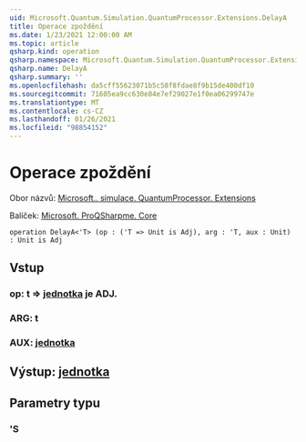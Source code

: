 ```yaml
---
uid: Microsoft.Quantum.Simulation.QuantumProcessor.Extensions.DelayA
title: Operace zpoždění
ms.date: 1/23/2021 12:00:00 AM
ms.topic: article
qsharp.kind: operation
qsharp.namespace: Microsoft.Quantum.Simulation.QuantumProcessor.Extensions
qsharp.name: DelayA
qsharp.summary: ''
ms.openlocfilehash: da5cff55623071b5c58f8fdae8f9b15de400df10
ms.sourcegitcommit: 71605ea9cc630e84e7ef29027e1f0ea06299747e
ms.translationtype: MT
ms.contentlocale: cs-CZ
ms.lasthandoff: 01/26/2021
ms.locfileid: "98854152"
---
```

# <a name="delaya-operation"></a>Operace zpoždění

Obor názvů: [Microsoft.. simulace. QuantumProcessor. Extensions](xref:Microsoft.Quantum.Simulation.QuantumProcessor.Extensions)

Balíček: [Microsoft. ProQSharpme. Core](https://nuget.org/packages/Microsoft.Quantum.QSharp.Core)




```qsharp
operation DelayA<'T> (op : ('T => Unit is Adj), arg : 'T, aux : Unit) : Unit is Adj
```


## <a name="input"></a>Vstup

### <a name="op--t--unit--is-adj"></a>op: t => [jednotka](xref:microsoft.quantum.lang-ref.unit)  je ADJ.




### <a name="arg--t"></a>ARG: t




### <a name="aux--unit"></a>AUX: [jednotka](xref:microsoft.quantum.lang-ref.unit)





## <a name="output--unit"></a>Výstup: [jednotka](xref:microsoft.quantum.lang-ref.unit)



## <a name="type-parameters"></a>Parametry typu

### <a name="t"></a>'S

